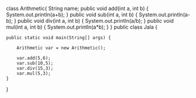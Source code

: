 
class Arithmetic{
	String name;
	public void add(int a, int b)
	{
		System.out.println(a+b);
	}
	public void sub(int a, int b)
	{
		System.out.println(a-b);
	}
	public void div(int a, int b)
	{
		System.out.println(a/b);
	}
	public void mul(int a, int b)
	{
		System.out.println(a*b);
	}
}
public class Jala {

	public static void main(String[] args) {
		
		Arithmetic var = new Arithmetic();
		
		var.add(5,6);
		var.sub(10,5);
		var.div(15,3);
		var.mul(5,3);
	}

}
